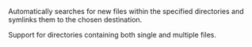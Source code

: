 Automatically searches for new files within the specified directories and symlinks them to the chosen destination.

Support for directories containing both single and multiple files. 
